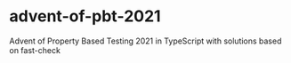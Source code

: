 # advent-of-pbt-2021
Advent of Property Based Testing 2021 in TypeScript with solutions based on fast-check
